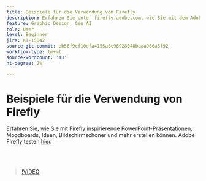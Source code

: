 ```yaml
---
title: Beispiele für die Verwendung von Firefly
description: Erfahren Sie unter firefly.adobe.com, wie Sie mit dem Adobe Firefly beginnen.
feature: Graphic Design, Gen AI
role: User
level: Beginner
jira: KT-15042
source-git-commit: eb56f9ef10efa4155a6c96928048baaa966a5f92
workflow-type: tm+mt
source-wordcount: '43'
ht-degree: 2%

---
```


# Beispiele für die Verwendung von Firefly

Erfahren Sie, wie Sie mit Firefly inspirierende PowerPoint-Präsentationen, Moodboards, Ideen, Bildschirmschoner und mehr erstellen können. Adobe Firefly testen [hier](https://firefly.adobe.com/).

<br> 

>[!VIDEO](https://video.tv.adobe.com/v/3427611?quality=12&learn=on&hidetitle=true)

